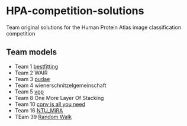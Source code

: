 # HPA-competition-solutions

Team original solutions for the Human Protein Atlas image classification competition

## Team models

* Team 1 [bestfitting](https://github.com/CellProfiling/HPA-competition-solutions/tree/master/bestfitting)
* Team 2 WAIR
* Team 3 [pudae](https://github.com/CellProfiling/pudae-kaggle-hpa)
* Team 4 wienerschnitzelgemeinschaft
* Team 5 [vpp](https://github.com/CellProfiling/HPA-competition-solutions/tree/master/vpp)
* Team 8 One More Layer Of Stacking
* Team 10 [conv is all you need](https://github.com/CellProfiling/HPA-competition-solutions/tree/master/conv_is_all_you_need)
* Team 16 [NTU_MiRA](https://github.com/CellProfiling/HPA-competition-solutions/tree/master/ntu_mira)
* TEam 39 [Random Walk](https://github.com/CellProfiling/HPA-competition-solutions/tree/master/random_walk)
